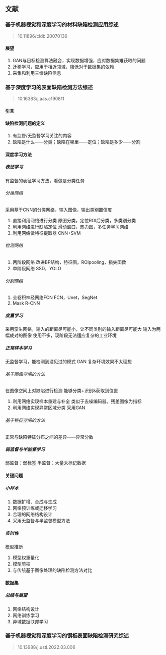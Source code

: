 ## 文献
### 基于机器视觉和深度学习的材料缺陷检测应用综述
> 10.11896/cldb.20070136
#### 展望
1. GAN与目标检测算法融合，实现数据增强，应对数据集难获取的问题
2. 迁移学习，应用于相近领域，降低对于数据集的依赖
3. 采集和利用三维缺陷信息

### 基于深度学习的表面缺陷检测方法综述
> 10.16383/j.aas.c190811
#### 引言
#### 缺陷检测问题的定义
1. 有监督/无监督学习关注的内容
2. 缺陷是什么——分类；缺陷在哪里——定位；缺陷是多少——分割
#### 深度学习方法
##### 表征学习
有监督的表征学习方法，看做是分类任务
###### 分类网络
采用基于CNN的分类网络，输入图像，输出类别置信度
1. 直接利用网络进行分类
原图分类，定位ROI后分类，多类别分类
2. 利用网络进行缺陷定位
滑动窗口，热力图，多任务学习网络 
3. 利用网络做特征提取器
CNN+SVM
###### 检测网络
1. 两阶段网络
改进BP结构，特征图，ROIpooling，损失函数
2. 单阶段网络
SSD，YOLO
###### 分割网络
1. 全卷积神经网络FCN
FCN，Unet，SegNet
2. Mask R-CNN
##### 度量学习
采用孪生网络，输入的距离尽可能小，让不同类别的输入距离尽可能大
输入为两幅成对的图像
使用不多，现阶段无法适应复杂的工业环境

##### 正常样本学习
无监督学习，能检测到没见过的模式
GAN
复杂环境效果不太理想
###### 基于图像空间的方法
在图像空间上对缺陷进行检测
能够分类+识别&获取到位置
1. 利用网络实现样本重建与补全
类似于去噪编码器。残差图像为指标
2. 利用网络实现异常区域分类
采用GAN
###### 基于特征空间的方法
正常与缺陷特征分布之间的差异——异常分数

##### 弱监督与半监督学习
弱监督：弱标签
半监督：大量未标记数据

#### 关键问题
##### 小样本
1. 数据扩增、合成与生成
2. 网络预训练或迁移学习
3. 合理的网络结构设计
4. 采用无监督与半监督模型方法
##### 实时性
模型推断
1. 模型权重量化
2. 模型剪枝
3. 与传统基于图像处理的缺陷检测方法对比
#### 数据集
##### 总结与展望
1. 网络结构设计
2. 网络训练学习
3. 异域数据联邦学习


### 基于机器视觉和深度学习的钢板表面缺陷检测研究综述
> 10.13988/j.ustl.2022.03.006
